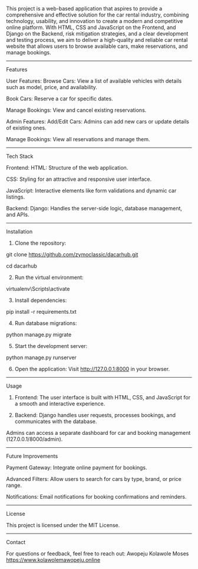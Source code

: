 This project is a web-based application that aspires to provide a comprehensive and effective solution for the car rental industry, combining technology, usability, and innovation to create a modern and competitive online platform. With HTML, CSS and JavaScript on the Frontend, and Django on the Backend, risk mitigation strategies, and a clear development and testing process, we aim to deliver a high-quality and reliable car rental website that allows users to browse available cars, make reservations, and manage bookings.

--------------------------------------

Features

User Features:
Browse Cars: View a list of available vehicles with details such as model, price, and availability.

Book Cars: Reserve a car for specific dates.

Manage Bookings: View and cancel existing reservations.


Admin Features:
Add/Edit Cars: Admins can add new cars or update details of existing ones.

Manage Bookings: View all reservations and manage them.

--------------------------------------
Tech Stack

Frontend:
HTML: Structure of the web application.

CSS: Styling for an attractive and responsive user interface.

JavaScript: Interactive elements like form validations and dynamic car listings.


Backend:
Django: Handles the server-side logic, database management, and APIs.

--------------------------------------
Installation
1. Clone the repository:

git clone https://github.com/zymoclassic/dacarhub.git

cd dacarhub


2. Run the virtual environment:

virtualenv\Scripts\activate


3. Install dependencies:

pip install -r requirements.txt


4. Run database migrations:

python manage.py migrate


5. Start the development server:

python manage.py runserver


6. Open the application:
Visit http://127.0.0.1:8000 in your browser.

--------------------------------------
Usage
1. Frontend:
The user interface is built with HTML, CSS, and JavaScript for a smooth and interactive experience.


2. Backend:
Django handles user requests, processes bookings, and communicates with the database.

Admins can access a separate dashboard for car and booking management (127.0.0.1/8000/admin).

--------------------------------------
Future Improvements

Payment Gateway: Integrate online payment for bookings.

Advanced Filters: Allow users to search for cars by type, brand, or price range.

Notifications: Email notifications for booking confirmations and reminders.

--------------------------------------
License

This project is licensed under the MIT License.

--------------------------------------
Contact

For questions or feedback, feel free to reach out:
Awopeju Kolawole Moses
https://www.kolawolemawopeju.online
